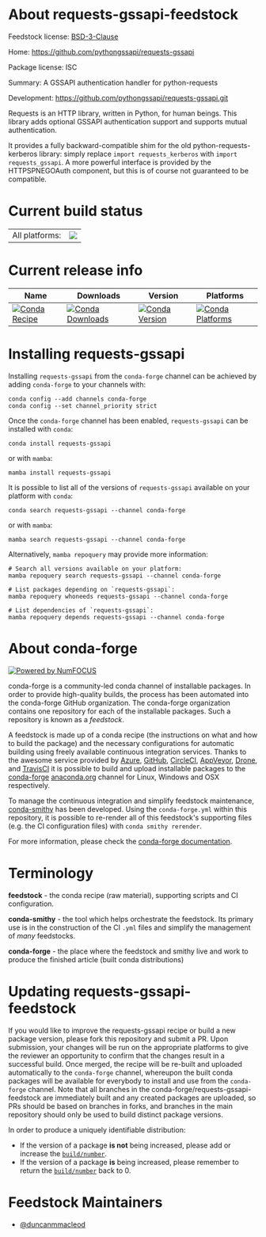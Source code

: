 About requests-gssapi-feedstock
===============================

Feedstock license: [BSD-3-Clause](https://github.com/conda-forge/requests-gssapi-feedstock/blob/main/LICENSE.txt)

Home: https://github.com/pythongssapi/requests-gssapi

Package license: ISC

Summary: A GSSAPI authentication handler for python-requests

Development: https://github.com/pythongssapi/requests-gssapi.git

Requests is an HTTP library, written in Python, for human beings.
This library adds optional GSSAPI authentication support and supports
mutual authentication.

It provides a fully backward-compatible shim for the old
python-requests-kerberos library: simply replace `import requests_kerberos`
with `import requests_gssapi`.
A more powerful interface is provided by the HTTPSPNEGOAuth component,
but this is of course not guaranteed to be compatible.


Current build status
====================


<table><tr><td>All platforms:</td>
    <td>
      <a href="https://dev.azure.com/conda-forge/feedstock-builds/_build/latest?definitionId=14463&branchName=main">
        <img src="https://dev.azure.com/conda-forge/feedstock-builds/_apis/build/status/requests-gssapi-feedstock?branchName=main">
      </a>
    </td>
  </tr>
</table>

Current release info
====================

| Name | Downloads | Version | Platforms |
| --- | --- | --- | --- |
| [![Conda Recipe](https://img.shields.io/badge/recipe-requests--gssapi-green.svg)](https://anaconda.org/conda-forge/requests-gssapi) | [![Conda Downloads](https://img.shields.io/conda/dn/conda-forge/requests-gssapi.svg)](https://anaconda.org/conda-forge/requests-gssapi) | [![Conda Version](https://img.shields.io/conda/vn/conda-forge/requests-gssapi.svg)](https://anaconda.org/conda-forge/requests-gssapi) | [![Conda Platforms](https://img.shields.io/conda/pn/conda-forge/requests-gssapi.svg)](https://anaconda.org/conda-forge/requests-gssapi) |

Installing requests-gssapi
==========================

Installing `requests-gssapi` from the `conda-forge` channel can be achieved by adding `conda-forge` to your channels with:

```
conda config --add channels conda-forge
conda config --set channel_priority strict
```

Once the `conda-forge` channel has been enabled, `requests-gssapi` can be installed with `conda`:

```
conda install requests-gssapi
```

or with `mamba`:

```
mamba install requests-gssapi
```

It is possible to list all of the versions of `requests-gssapi` available on your platform with `conda`:

```
conda search requests-gssapi --channel conda-forge
```

or with `mamba`:

```
mamba search requests-gssapi --channel conda-forge
```

Alternatively, `mamba repoquery` may provide more information:

```
# Search all versions available on your platform:
mamba repoquery search requests-gssapi --channel conda-forge

# List packages depending on `requests-gssapi`:
mamba repoquery whoneeds requests-gssapi --channel conda-forge

# List dependencies of `requests-gssapi`:
mamba repoquery depends requests-gssapi --channel conda-forge
```


About conda-forge
=================

[![Powered by
NumFOCUS](https://img.shields.io/badge/powered%20by-NumFOCUS-orange.svg?style=flat&colorA=E1523D&colorB=007D8A)](https://numfocus.org)

conda-forge is a community-led conda channel of installable packages.
In order to provide high-quality builds, the process has been automated into the
conda-forge GitHub organization. The conda-forge organization contains one repository
for each of the installable packages. Such a repository is known as a *feedstock*.

A feedstock is made up of a conda recipe (the instructions on what and how to build
the package) and the necessary configurations for automatic building using freely
available continuous integration services. Thanks to the awesome service provided by
[Azure](https://azure.microsoft.com/en-us/services/devops/), [GitHub](https://github.com/),
[CircleCI](https://circleci.com/), [AppVeyor](https://www.appveyor.com/),
[Drone](https://cloud.drone.io/welcome), and [TravisCI](https://travis-ci.com/)
it is possible to build and upload installable packages to the
[conda-forge](https://anaconda.org/conda-forge) [anaconda.org](https://anaconda.org/)
channel for Linux, Windows and OSX respectively.

To manage the continuous integration and simplify feedstock maintenance,
[conda-smithy](https://github.com/conda-forge/conda-smithy) has been developed.
Using the ``conda-forge.yml`` within this repository, it is possible to re-render all of
this feedstock's supporting files (e.g. the CI configuration files) with ``conda smithy rerender``.

For more information, please check the [conda-forge documentation](https://conda-forge.org/docs/).

Terminology
===========

**feedstock** - the conda recipe (raw material), supporting scripts and CI configuration.

**conda-smithy** - the tool which helps orchestrate the feedstock.
                   Its primary use is in the construction of the CI ``.yml`` files
                   and simplify the management of *many* feedstocks.

**conda-forge** - the place where the feedstock and smithy live and work to
                  produce the finished article (built conda distributions)


Updating requests-gssapi-feedstock
==================================

If you would like to improve the requests-gssapi recipe or build a new
package version, please fork this repository and submit a PR. Upon submission,
your changes will be run on the appropriate platforms to give the reviewer an
opportunity to confirm that the changes result in a successful build. Once
merged, the recipe will be re-built and uploaded automatically to the
`conda-forge` channel, whereupon the built conda packages will be available for
everybody to install and use from the `conda-forge` channel.
Note that all branches in the conda-forge/requests-gssapi-feedstock are
immediately built and any created packages are uploaded, so PRs should be based
on branches in forks, and branches in the main repository should only be used to
build distinct package versions.

In order to produce a uniquely identifiable distribution:
 * If the version of a package **is not** being increased, please add or increase
   the [``build/number``](https://docs.conda.io/projects/conda-build/en/latest/resources/define-metadata.html#build-number-and-string).
 * If the version of a package **is** being increased, please remember to return
   the [``build/number``](https://docs.conda.io/projects/conda-build/en/latest/resources/define-metadata.html#build-number-and-string)
   back to 0.

Feedstock Maintainers
=====================

* [@duncanmmacleod](https://github.com/duncanmmacleod/)


